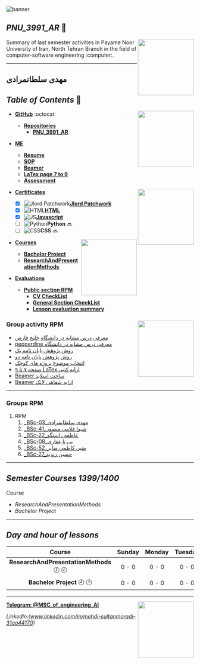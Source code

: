 ![banner](https://github.com/sultanmoradimehdi/PNU_3991_AR/blob/main/gif/banner.gif)



## _PNU_3991_AR_ :wave:
<img src="https://github.com/sultanmoradimehdi/PNU_3991_AR/blob/main/img/banner.png" align="right"  width="150" />
Summary of last semester activities in Payame Noor University of Iran, North Tehran Branch in the field of computer-software engineering :computer:.

***

## مهدی سلطانمرادی
 
 ## _Table of Contents_ :mag_right:

*  __[GitHub](https://github.com/sultanmoradimehdi)__ :octocat: <img src="https://github.com/sultanmoradimehdi/PNU_3991_AR/blob/main/gif/me.gif" align="right" width="150" />
   * __[Repositories](https://github.com/sultanmoradimehdi?tab=repositories)__
      * __[PNU_3991_AR](https://github.com/sultanmoradimehdi/PNU_3991_AR)__
      
* __[ME](https://github.com/sultanmoradimehdi/PNU_3991_AR/blob/main/me)__ 
   * __[Resume](https://sultanmoradimehdi.github.io/resume/)__
   * __[SOP](https://sultanmoradimehdi.github.io/SOP/)__
   * __[Beamer](https://github.com/sultanmoradimehdi/Beamer/blob/main/Beamer.pdf)__
   * __[LaTex page 7 to 9](https://github.com/sultanmoradimehdi/LaTex/blob/main/Sultan.7-9.pdf)__
   * __[Assessment](https://github.com/sultanmoradimehdi/Assessment)__
   

* __[Certificates](https://github.com/sultanmoradimehdi/PNU_3991_AR/tree/main/Certificates)__ <img src="https://github.com/sultanmoradimehdi/PNU_3991_AR/blob/main/gif/contract.gif" align="right"  width="150" />
   * [x] ![Jlord Patchwork](https://github.com/sultanmoradimehdi/PNU_3991_AR/blob/main/img/pch.png)__[Jlord Patchwork](https://github.com/sultanmoradimehdi/PNU_3991_AR/tree/main/Certificates/patchwork.png)__
   * [x] ![HTML](https://github.com/sultanmoradimehdi/PNU_3991_AR/blob/main/img/html.logo.png)__[HTML](https://github.com/sultanmoradimehdi/PNU_3991_AR/tree/main/Certificates/HTML.png)__
   * [x] ![JS](https://github.com/sultanmoradimehdi/PNU_3991_AR/blob/main/img/JS.logo.png)__[Javascript](https://github.com/sultanmoradimehdi/PNU_3991_AR/tree/main/Certificates/JS.png)__
   * [ ] ![Python](https://github.com/sultanmoradimehdi/PNU_3991_AR/blob/main/img/pyt.png)__Python__ :soon:
   * [ ] ![CSS](https://github.com/sultanmoradimehdi/PNU_3991_AR/blob/main/img/cs.logo.png)__CSS__ :soon:

* __[Courses](https://github.com/sultanmoradimehdi/PNU_3991_AR/tree/main/Courses)__ <img src="https://github.com/sultanmoradimehdi/PNU_3991_AR/blob/main/gif/search.gif" align="right" width="150" />
   * __[Bachelor Project](https://github.com/sultanmoradimehdi/PNU_3991_AR/tree/main/Courses/Bachelor%20Project)__
   * __[ResearchAndPresentationMethods](https://github.com/sultanmoradimehdi/PNU_3991_AR/tree/main/Method-of-presenting-scientific-and-technical-materials)__
   
* __[Evaluations](https://github.com/sultanmoradimehdi/PNU_3991_AR/tree/main/Evaluations%20RPM)__ 

   * __[Public section RPM](https://github.com/sultanmoradimehdi/PNU_3991_AR/tree/main/Evaluations%20RPM)__
      * __[CV CheckList](MS_CV_CheckList_AR_3991.pdf)__
      * __[General Section CheckList](MS_GeneralSection_CheckList_AR_3991.pdf)__
      * __[Lesson evaluation summary](https://github.com/sultanmoradimehdi/PNU_3991_AR/blob/main/Method-of-presenting-scientific-and-technical-materials/MS_ResearchAndPresentationMethods_CheckList_AR_3991.pdf)__
      

### Group activity RPM <img src="https://github.com/sultanmoradimehdi/PNU_3991_AR/blob/main/gif/team.gif" align="right"  width="150" />

- [ معرفی درس مشابه در دانشگاه خلیج فارس ](http://smbidoki.ir/crsdetail.php?crsid=41)
- [pepperdine معرفی درس مشابه در دانشگاه](https://seaver.pepperdine.edu/academics/ge/faculty/researchskills.htm)
- [روش پژوهش پایان نامه یک](https://github.com/sultanmoradimehdi/Group-project/blob/main/ThesisForMethodology.pdf)
- [روش پژوهش پایان نامه دو](https://github.com/sultanmoradimehdi/Group-project/blob/main/Dependabilityanalysisandrecoverysupportforsmartgrids.pdf)
- [ انتخاب موضوع پروژه های کوچک](https://github.com/sultanmoradimehdi/Group-project/blob/main/%D8%AA%D9%88%D8%B6%DB%8C%D8%AD%D8%A7%D8%AA%20%D9%85%D8%B1%D8%A8%D9%88%D8%B7%20%D8%A8%D9%87%20%D8%A7%D9%86%D8%AA%D8%AE%D8%A7%D8%A8%20%D9%85%D9%88%D8%B6%D9%88%D8%B9%20%D9%BE%D8%B1%D9%88%DA%98%D9%87%20%D9%87%D8%A7%DB%8C%20%DA%A9%D9%88%DA%86%DA%A9.pdf)
- [ صفحه ۷ تا ۹ LaTex ارایه کتبی](https://github.com/sultanmoradimehdi/LaTex/blob/main/Sultan.7-9.pdf)
- [ Beamer ساخت اسلاید](https://github.com/sultanmoradimehdi/Beamer/blob/main/Beamer.pdf)
- [ Beamer ارایه شفاهی لاتک](https://github.com/sultanmoradimehdi/Beamer/blob/main/Beamervo.mp4)
------------------
### Groups RPM
    
1. RPM 
    1. [_BSc-03_مهدی سلطانمرادی](https://github.com/AliRazavi-edu/PNU_3991/tree/master/_BSc/ResearchAndPresentationMethods/1115133_01/03_%D9%85%D9%87%D8%AF%D9%8A%20%D8%B3%D9%84%D8%B7%D8%A7%D9%86%20%D9%85%D8%B1%D8%A7%D8%AF%D9%8A)   
    1. [_BSc-41_شیوا غلامی منصور](https://github.com/AliRazavi-edu/PNU_3991/tree/master/_BSc/ResearchAndPresentationMethods/1322010_02/41_%D8%B4%D9%8A%D9%88%D8%A7%20%D8%BA%D9%84%D8%A7%D9%85%D9%8A%20%D9%85%D9%86%D8%B5%D9%88%D8%B1) 
    1. [_BSc-22_عاطفه راستگو](https://github.com/AliRazavi-edu/PNU_3991/tree/master/_BSc/ResearchAndPresentationMethods/1322010_02/22_%D8%B9%D8%A7%D8%B7%D9%81%D9%87%20%D8%B1%D8%A7%D8%B3%D8%AA%DA%AF%D9%88)
    1. [_BSc-08_بی تا غفاری](https://github.com/AliRazavi-edu/PNU_3991/tree/master/_BSc/ResearchAndPresentationMethods/1115133_01/08_%D8%A8%D9%8A%20%D8%AA%D8%A7%20%D8%BA%D9%81%D8%A7%D8%B1%D9%8A)
    1. [_BSc-52_متين كاظمي صابر](https://github.com/AliRazavi-edu/PNU_3991/tree/master/_BSc/ResearchAndPresentationMethods/1322010_02/52_%D9%85%D8%AA%D9%8A%D9%86%20%D9%83%D8%A7%D8%B8%D9%85%D9%8A%20%D8%B5%D8%A7%D8%A8%D8%B1)
    1. [_BSc-27_حسین زندیه](https://github.com/AliRazavi-edu/PNU_3991/tree/master/_BSc/ResearchAndPresentationMethods/1322010_01/27_%D8%AD%D8%B3%D9%8A%D9%86%20%D8%B2%D9%86%D8%AF%D9%8A%D9%87)
    
-------------------
## _Semester Courses  1399/1400_
 
Course
* _ResearchAndPresentationMethods_
* _Bachelor Project_

***

## _Day and hour of lessons_

|Course                                  |Sunday |Monday |Tuesday|Wednesday|Thursday|Friday|Saturday|
|:--------------------------------------:|:-----:|:-----:|:-----:|:-------:|:------:|:----:|:------:|
|__ResearchAndPresentationMethods__   :clock7: :clock8:|0 - 0|0 - 0|0 - 0|0 - 0  |:zzz:   |:zzz: |0 - 0 |
|__Bachelor Project__   :clock9: :clock1:  |0 - 0 |0 - 0 |0 - 0 |0 - 0   |:zzz:   |:zzz: |0 - 0  |

***
__[Telegram: @MSC_of_engineering_AI](https://telegram.me/MSC_of_engineering_AI)__ 
<img src="https://github.com/sultanmoradimehdi/PNU_3991_AR/blob/main/gif/net.gif" align="right" width="150" />

_Linkedln:(www.linkedin.com/in/mehdi-sultanmoradi-31aa44170)_


